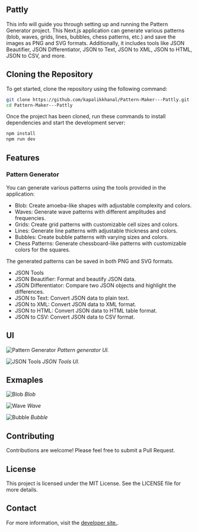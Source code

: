 ## Pattly

This info will guide you through setting up and running the Pattern Generator project. This Next.js application can generate various patterns (blob, waves, grids, lines, bubbles, chess patterns, etc.) and save the images as PNG and SVG formats. Additionally, it includes tools like JSON Beautifier, JSON Differentiator, JSON to Text, JSON to XML, JSON to HTML, JSON to CSV, and more.

## Cloning the Repository

To get started, clone the repository using the following command:

```bash
git clone https://github.com/kapalikkhanal/Pattern-Maker---Pattly.git
cd Pattern-Maker---Pattly
```
Once the project has been cloned, run these commands to install dependencies and start the development server:

```bash
npm install
npm run dev
```

## Features
### Pattern Generator
You can generate various patterns using the tools provided in the application:

- Blob: Create amoeba-like shapes with adjustable complexity and colors.
- Waves: Generate wave patterns with different amplitudes and frequencies.
- Grids: Create grid patterns with customizable cell sizes and colors.
- Lines: Generate line patterns with adjustable thickness and colors.
- Bubbles: Create bubble patterns with varying sizes and colors.
- Chess Patterns: Generate chessboard-like patterns with customizable colors for the squares.

The generated patterns can be saved in both PNG and SVG formats.

- JSON Tools
- JSON Beautifier: Format and beautify JSON data.
- JSON Differentiator: Compare two JSON objects and highlight the differences.
- JSON to Text: Convert JSON data to plain text.
- JSON to XML: Convert JSON data to XML format.
- JSON to HTML: Convert JSON data to HTML table format.
- JSON to CSV: Convert JSON data to CSV format.

## UI

![Pattern Generator](/client/public/ui.PNG)
*Pattern generator UI.*

![JSON Tools](/client/public/json.PNG)
*JSON Tools UI.*

## Exmaples

![Blob](/client/public/blob.png)
*Blob*

![Wave](/client/public/wave.png)
*Wave*

![Bubble](/client/public/bubble.png)
*Bubble*


## Contributing
Contributions are welcome! Please feel free to submit a Pull Request.

## License
This project is licensed under the MIT License. See the LICENSE file for more details.

## Contact
For more information, visit the [developer site.](https://kapalik.com/).